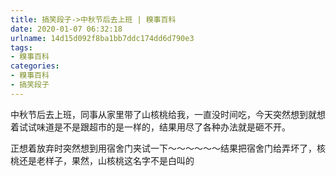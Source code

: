 ```yaml
---
title: 搞笑段子->中秋节后去上班 | 糗事百科
date: 2020-01-07 06:32:18
urlname: 14d15d092f8ba1bb7ddc174dd6d790e3
tags: 
- 糗事百科
categories:
- 糗事百科
- 搞笑段子
---
```

中秋节后去上班，同事从家里带了山核桃给我，一直没时间吃，今天突然想到就想着试试味道是不是跟超市的是一样的，结果用尽了各种办法就是砸不开。

正想着放弃时突然想到用宿舍门夹试一下～～～～～～结果把宿舍门给弄坏了，核桃还是老样子，果然，山核桃这名字不是白叫的



